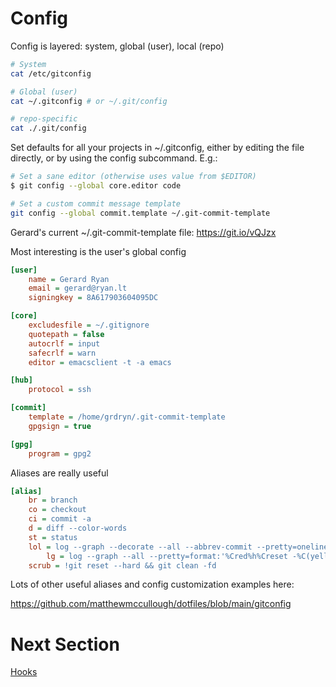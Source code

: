# Config

Config is layered: system, global (user), local (repo)

```bash
# System
cat /etc/gitconfig

# Global (user)
cat ~/.gitconfig # or ~/.git/config

# repo-specific
cat ./.git/config
```

Set defaults for all your projects in ~/.gitconfig, either by editing the file directly, or by using the config subcommand. E.g.:

```bash
# Set a sane editor (otherwise uses value from $EDITOR)
$ git config --global core.editor code

# Set a custom commit message template
git config --global commit.template ~/.git-commit-template
```

Gerard's current ~/.git-commit-template file: https://git.io/vQJzx

Most interesting is the user's global config

```ini
[user]
	name = Gerard Ryan
	email = gerard@ryan.lt
	signingkey = 8A617903604095DC

[core]
	excludesfile = ~/.gitignore
	quotepath = false
	autocrlf = input
	safecrlf = warn
	editor = emacsclient -t -a emacs

[hub]
	protocol = ssh

[commit]
	template = /home/grdryn/.git-commit-template
	gpgsign = true

[gpg]
	program = gpg2
```

Aliases are really useful

```ini
[alias]
	br = branch
	co = checkout
	ci = commit -a
	d = diff --color-words
	st = status
	lol = log --graph --decorate --all --abbrev-commit --pretty=oneline
        lg = log --graph --all --pretty=format:'%Cred%h%Creset -%C(yellow)%d%Creset %s %Cgreen(%cr)%Creset' --abbrev-commit --date=relative
	scrub = !git reset --hard && git clean -fd
```

Lots of other useful aliases and config customization examples here:

https://github.com/matthewmccullough/dotfiles/blob/main/gitconfig



# Next Section
[Hooks](./13-hooks.md)